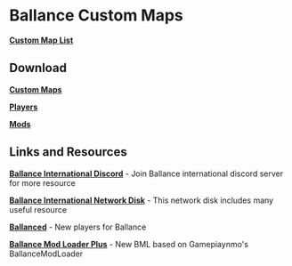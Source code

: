 # Ballance Custom Maps

[**Custom Map List**](CustomMapList.md)

## Download

[**Custom Maps**](https://mega.nz/folder/ARR3RRBL#kvoVNZVOxbUmpDBUqLUccg)

[**Players**](https://mega.nz/folder/EIYiyASK#GGanOfhFVcSWjnjxOzJjIQ)

[**Mods**](https://mega.nz/folder/wEB11B5D#FhU0JpzqomuFCAkMuBePWA)

## Links and Resources

[**Ballance International Discord**](https://discord.gg/hyarMPm) - Join Ballance international discord server for more resource

[**Ballance International Network Disk**](https://mega.nz/#F!CV5SyapR!LbduTW51xmkDO4EDxMfH9w) - This network disk includes many useful resource

[**Ballanced**](https://github.com/doyaGu/Ballanced) - New players for Ballance

[**Ballance Mod Loader Plus**](https://github.com/doyaGu/BallanceModLoaderPlus) - New BML based on Gamepiaynmo's BallanceModLoader
